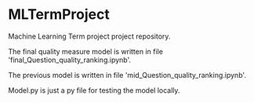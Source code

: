 # MLTermProject

Machine Learning Term project project repository.

The final quality measure model is written in file 'final_Question_quality_ranking.ipynb'.

The previous model is written in file 'mid_Question_quality_ranking.ipynb'.

Model.py is just a py file for testing the model locally.
